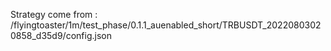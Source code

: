 Strategy come from : /flyingtoaster/1m/test_phase/0.1.1_auenabled_short/TRBUSDT_20220803020858_d35d9/config.json